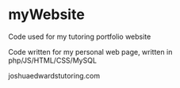 # myWebsite
Code used for my tutoring portfolio website

Code written for my personal web page, written in php/JS/HTML/CSS/MySQL

joshuaedwardstutoring.com
